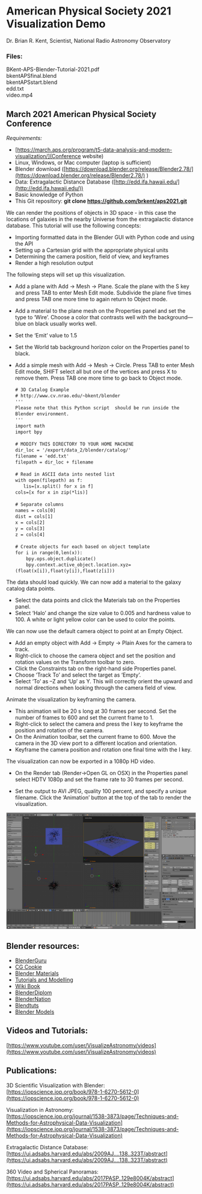 # American Physical Society 2021 Visualization Demo #

Dr. Brian R. Kent, Scientist, National Radio Astronomy Observatory

### Files: ###
BKent-APS-Blender-Tutorial-2021.pdf  
bkentAPSfinal.blend  
bkentAPSstart.blend  
edd.txt  
video.mp4


## March 2021 American Physical Society Conference

_Requirements:_  
 - [https://march.aps.org/program/t5-data-analysis-and-modern-visualization/](Conference website)
 - Linux, Windows, or Mac computer (laptop is sufficient)
 - Blender download ([https://download.blender.org/release/Blender2.78/](https://download.blender.org/release/Blender2.78/) )
 - Data:  Extragalactic Distance Database ([http://edd.ifa.hawaii.edu/](http://edd.ifa.hawaii.edu/))
 - Basic knowledge of Python
 - This Git repository:   **git clone https://github.com/brkent/aps2021.git**

We can render the positions of objects in 3D space - in this case the locations of galaxies in the nearby Universe from the extragalactic distance database.  This tutorial will use the following concepts:

 - Importing formatted data in the Blender GUI with Python code and using the API
 - Setting up a Cartesian grid with the appropriate physical units
 - Determining the camera position, field of view, and keyframes
 - Render a high resolution output


The following steps will set up this visualization.



*   Add a plane with Add → Mesh → Plane. Scale the plane with the S key and press TAB to 
enter Mesh Edit mode. Subdivide the plane five times and press TAB one more time 
to again return to Object mode.
*   Add a material to the plane mesh on the Properties panel and set the type to
‘Wire’. Choose a color that contrasts well with the background—blue on
black usually works well.
*   Set the ‘Emit’ value to 1.5
*   Set the World tab background horizon color on the Properties panel to black.
*   Add a simple mesh with Add → Mesh → Circle. Press TAB to enter Mesh Edit mode, SHIFT select all but one of the vertices and press X to remove them. 
Press TAB one more time to go back to Object mode.

    ```
    # 3D Catalog Example
    # http://www.cv.nrao.edu/~bkent/blender
    '''
    Please note that this Python script  should be run inside the Blender environment.
    '''
    import math
    import bpy

    # MODIFY THIS DIRECTORY TO YOUR HOME MACHINE
    dir_loc = '/export/data_2/blender/catalog/'
    filename = 'edd.txt'
    filepath = dir_loc + filename

    # Read in ASCII data into nested list
    with open(filepath) as f:
       lis=[x.split() for x in f]
    cols=[x for x in zip(*lis)]

    # Separate columns
    names = cols[0]
    dist = cols[1]
    x = cols[2]
    y = cols[3]
    z = cols[4]  
    
    # Create objects for each based on object template
    for i in range(0,len(x)):
        bpy.ops.object.duplicate()
        bpy.context.active_object.location.xyz=(float(x[i]),float(y[i]),float(z[i]))
    ```


The data should load quickly. We can now add a material to the galaxy catalog data points.



*   Select the data points and click the Materials tab on the Properties panel.
*   Select ‘Halo’ and change the size value to 0.005 and hardness value to 100.
A white or light yellow color can be used to color the points.

We can now use the default camera object to point at an Empty Object.



*   Add an empty object with Add → Empty → Plain Axes for the camera to track.
*   Right-click to choose the camera object and set the position and rotation 
values on the Transform toolbar to zero.
*   Click the Constraints tab on the right-hand side Properties panel.
*   Choose ‘Track To’ and select the target as ‘Empty’.
*   Select ‘To’ as –Z and ‘Up’ as Y. This will correctly orient the upward and normal 
directions when looking through the camera field of view.

Animate the visualization by keyframing the camera.



*   This animation will be 20 s long at 30 frames per second. Set the number of 
frames to 600 and set the current frame to 1.
*   Right-click to select the camera and press the I key to keyframe the position
and rotation of the camera.
*   On the Animation toolbar, set the current frame to 600. Move the camera in
the 3D view port to a different location and orientation.
*   Keyframe the camera position and rotation one final time with the I key.

The visualization can now be exported in a 1080p HD video.



*   On the Render tab (Render->Open GL on OSX)  in the Properties panel select HDTV 1080p and set the 
frame rate to 30 frames per second.



*   Set the output to AVI JPEG, quality 100 percent, and specify a unique filename. 
Click the ‘Animation’ button at the top of the tab to render the
visualization.

![Blender sample screen](blenderscreen.jpg)

## Blender resources:

*   [BlenderGuru](http://blenderguru.com)			
*   [CG Cookie](http://cgcookie.com/blender/)			
*   [Blender Materials](http://matrep.parastudios.de/)		
*   [Tutorials and Modelling](http://bensimonds.com/tutorials/)
*   [Wiki Book](http://en.wikibooks.org/wiki/Blender_3D:_Noob_to_Pro)			
*   [BlenderDiplom](http://blenderdiplom.com/)
*   [BlenderNation](http://www.blendernation.com)			
*   [Blendtuts](http://www.blendtuts.com/)			
*   [Blender Models](http://www.blender-models.com/)		



## Videos and Tutorials:

[https://www.youtube.com/user/VisualizeAstronomy/videos](https://www.youtube.com/user/VisualizeAstronomy/videos)


## Publications:

3D Scientific Visualization with Blender: \
[https://iopscience.iop.org/book/978-1-6270-5612-0](https://iopscience.iop.org/book/978-1-6270-5612-0)

Visualization in Astronomy: \
[https://iopscience.iop.org/journal/1538-3873/page/Techniques-and-Methods-for-Astrophysical-Data-Visualization](https://iopscience.iop.org/journal/1538-3873/page/Techniques-and-Methods-for-Astrophysical-Data-Visualization)

Extragalactic Distance Database: \
[https://ui.adsabs.harvard.edu/abs/2009AJ....138..323T/abstract](https://ui.adsabs.harvard.edu/abs/2009AJ....138..323T/abstract)

360 Video and Spherical Panoramas: \
[https://ui.adsabs.harvard.edu/abs/2017PASP..129e8004K/abstract](https://ui.adsabs.harvard.edu/abs/2017PASP..129e8004K/abstract)


